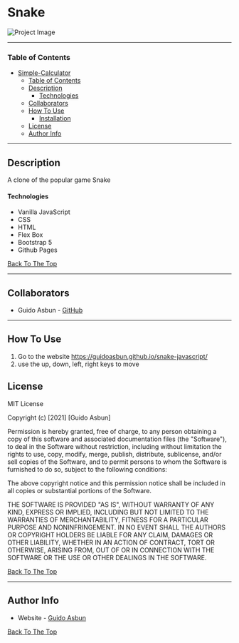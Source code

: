 # Snake

![Project Image](https://guido-asbun.s3.amazonaws.com/snake.png)

---

### Table of Contents

- [Simple-Calculator](#Snake)
    - [Table of Contents](#table-of-contents)
    - [Description](#description)
        - [Technologies](#technologies)
    - [Collaborators](#collaborators)
    - [How To Use](#how-to-use)
        - [Installation](#installation)
    - [License](#license)
    - [Author Info](#author-info)

---

## Description
A clone of the popular game Snake
#### Technologies

- Vanilla JavaScript
- CSS
- HTML
- Flex Box
- Bootstrap 5
- Github Pages

[Back To The Top](#Snake)

---

## Collaborators

- Guido Asbun - [GitHub](https://github.com/guidoasbun)

---

## How To Use

1. Go to the website https://guidoasbun.github.io/snake-javascript/
2. use the up, down, left, right keys to move 


## License

MIT License

Copyright (c) [2021] [Guido Asbun]

Permission is hereby granted, free of charge, to any person obtaining a copy
of this software and associated documentation files (the "Software"), to deal
in the Software without restriction, including without limitation the rights
to use, copy, modify, merge, publish, distribute, sublicense, and/or sell
copies of the Software, and to permit persons to whom the Software is
furnished to do so, subject to the following conditions:

The above copyright notice and this permission notice shall be included in all
copies or substantial portions of the Software.

THE SOFTWARE IS PROVIDED "AS IS", WITHOUT WARRANTY OF ANY KIND, EXPRESS OR
IMPLIED, INCLUDING BUT NOT LIMITED TO THE WARRANTIES OF MERCHANTABILITY,
FITNESS FOR A PARTICULAR PURPOSE AND NONINFRINGEMENT. IN NO EVENT SHALL THE
AUTHORS OR COPYRIGHT HOLDERS BE LIABLE FOR ANY CLAIM, DAMAGES OR OTHER
LIABILITY, WHETHER IN AN ACTION OF CONTRACT, TORT OR OTHERWISE, ARISING FROM,
OUT OF OR IN CONNECTION WITH THE SOFTWARE OR THE USE OR OTHER DEALINGS IN THE
SOFTWARE.

[Back To The Top](#https://guidoasbun.github.io/snake-javascript/)

---

## Author Info

- Website - [Guido Asbun](https://www.guido-asbun.com)

[Back To The Top](#Snake)
